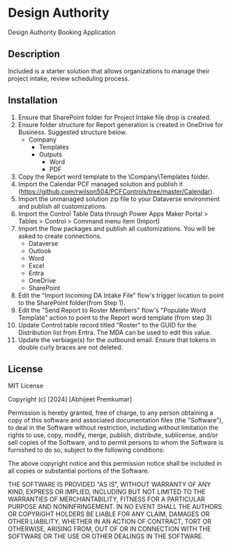 # Design Authority
 Design Authority Booking Application

## Description

Included is a starter solution that allows organizations to manage their project intake, review scheduling process. 

## Installation

1. Ensure that SharePoint folder for Project Intake file drop is created. 
2. Ensure folder structure for Report generation is created in OneDrive for Business. Suggested structure below.
	* Company
		* Templates
		* Outputs
			* Word
			* PDF
3. Copy the Report word template to the \Company\Templates folder. 
4. Import the Calendar PCF managed solution and publish it (https://github.com/rwilson504/PCFControls/tree/master/Calendar). 
5. Import the unmanaged solution zip file to your Dataverse environment and publish all customizations. 
6. Import the Control Table Data through Power Apps Maker Portal > Tables > Control > Command menu item (Import)
7. Import the flow packages and publish all customizations. You will be asked to create connections. 
	* Dataverse
	* Outlook
	* Word
	* Excel
	* Entra
	* OneDrive
	* SharePoint
8. Edit the "Import Incoming DA Intake File" flow's trigger location to point to the SharePoint folder(from Step 1). 
9. Edit the "Send Report to Roster Members"  flow's "Populate Word Template" action to point to the Report word template (from step 3)
9. Update Control table record titled "Roster" to the GUID for the Distribution list from Entra. The MDA can be used to edit this value. 
10. Update the verbiage(s) for the outbound email. Ensure that tokens in double curly braces are not deleted. 

## License

MIT License

Copyright (c) [2024] [Abhijeet Premkumar]

Permission is hereby granted, free of charge, to any person obtaining a copy
of this software and associated documentation files (the "Software"), to deal
in the Software without restriction, including without limitation the rights
to use, copy, modify, merge, publish, distribute, sublicense, and/or sell
copies of the Software, and to permit persons to whom the Software is
furnished to do so, subject to the following conditions:

The above copyright notice and this permission notice shall be included in all
copies or substantial portions of the Software.

THE SOFTWARE IS PROVIDED "AS IS", WITHOUT WARRANTY OF ANY KIND, EXPRESS OR
IMPLIED, INCLUDING BUT NOT LIMITED TO THE WARRANTIES OF MERCHANTABILITY,
FITNESS FOR A PARTICULAR PURPOSE AND NONINFRINGEMENT. IN NO EVENT SHALL THE
AUTHORS OR COPYRIGHT HOLDERS BE LIABLE FOR ANY CLAIM, DAMAGES OR OTHER
LIABILITY, WHETHER IN AN ACTION OF CONTRACT, TORT OR OTHERWISE, ARISING FROM,
OUT OF OR IN CONNECTION WITH THE SOFTWARE OR THE USE OR OTHER DEALINGS IN THE
SOFTWARE.